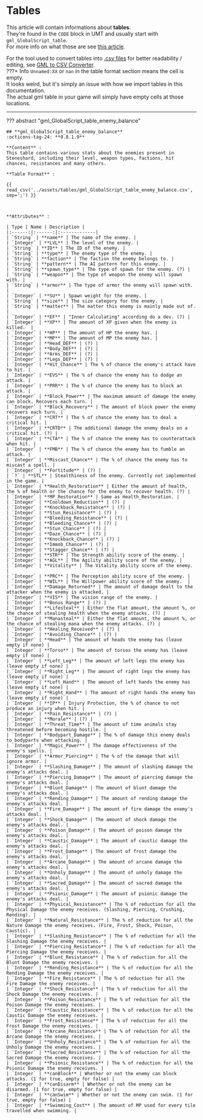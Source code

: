 # Tables

This article will contain informations about **tables**.  
They're found in the `CODE` block in UMT and usually start with `gml_GlobalScript_table`.  
For more info on what those are see [this article](../guides/working-with-tables.md).  

For the tool used to convert tables into [.csv files](https://simple.wikipedia.org/wiki/Comma-separated_values) for better readability / editing, see [GML to CSV Converter](../tools/gmltocsv.md).  
???+ Info 
    `Unnamed:XX` or `nan` in the table format section means the cell is empty.  
    It looks weird, but it's simply an issue with how we import tables in this documentation.  
    The actual gml table in your game will simply have empty cells at those locations.

---

??? abstract "gml_GlobalScript_table_enemy_balance"

    ## **gml_GlobalScript_table_enemy_balance**
    :octicons-tag-24: **0.8.1.9**

    **Content** :  
    This table contains various stats about the enemies present in Stoneshard, including their level, weapon types, factions, hit chances, resistances and many others.

    **Table Format** :  

    {{ read_csv('../assets/tables/gml_GlobalScript_table_enemy_balance.csv', sep=';') }}



    **Attributes** :

    | Type | Name | Description |
    |:------:|:------:|:-------------|
    | `String` | **name** | The name of the enemy. |
    | `Integer` | **LVL** | The level of the enemy. |
    | `String` | **ID** | The ID of the enemy. |
    | `String` | **type** | The enemy type of the enemy. |
    | `String` | **faction** | The faction the enemy belongs to. |
    | `String` | **pattern** | The AI pattern for this enemy. |
    | `String` | **spawn_type** | The type of spawn for the enemy. (?) |
    | `String` | **weapon** | The type of weapon the enemy will spawn with. |
    | `String` | **armor** | The type of armor the enemy will spawn with. |
    | `Integer` | **SU** | Spawn weight for the enemy. |
    | `String` | **size** | The size category for the enemy. |
    | `String` | **matter** | The matter this enemy is mainly made out of. |
    | `Integer` | **EF** | "Inner Calculating" according do a dev. (?) |
    | `Integer` | **XP** | The amount of XP given when the enemy is killed.  |
    | `Integer` | **HP** | The amount of HP the enemy has. |
    | `Integer` | **MP** | The amount of MP the enemy has. |
    | `Integer` | **Head_DEF** | (?) |
    | `Integer` | **Body_DEF** | (?) |
    | `Integer` | **Arms_DEF** | (?) |
    | `Integer` | **Legs_DEF** | (?) |
    | `Integer` | **Hit_Chance** | The % of chance the enemy's attack have to hit. |
    | `Integer` | **EVS** | The % of chance the enemy has to dodge an attack. |
    | `Integer` | **PRR** | The % of chance the enemy has to block an attack. |
    | `Integer` | **Block_Power** | The maximum amount of damage the enemy can block. Recovers each turn. |
    | `Integer` | **Block_Recovery** | The amount of block power the enemy recovers each turn. |
    | `Integer` | **CRT** | The % of chance the enemy has to deal a critical hit. |
    | `Integer` | **CRTD** | The additional damage the enemy deals on a critical hit. (?) |
    | `Integer` | **CTA** | The % of chance the enemy has to counterattack when hit. |
    | `Integer` | **FMB** | The % of chance the enemy has to fumble an attack. |
    | `Integer` | **Miscast_Chance** | The % of chance the enemy has to miscast a spell. |
    | `Integer` | **Fortitude** | (?) |
    | `?` | **STL** | Stealthiness of the enemy. Currently not implemented in the game. |
    | `Integer` | **Health_Restoration** | Either the amount of health, the % of health or the chance for the enemy to recover health. (?) |
    | `Integer` | **MP_Restoration** | Same as Health_Restoration. |
    | `Integer` | **Cooldown_Reduction** | (?) |
    | `Integer` | **Knockback_Resistance** | (?) |
    | `Integer` | **Stun_Resistance** | (?) |
    | `Integer` | **Bleeding_Resistance** | (?) |
    | `Integer` | **Bleeding_Chance** | (?) |
    | `Integer` | **Stun_Chance** | (?) |
    | `Integer` | **Daze_Chance** | (?) |
    | `Integer` | **Knockback_Chance** | (?) |
    | `Integer` | **Immob_Chance** | (?) |
    | `Integer` | **Stagger_Chance** | (?) |
    | `Integer` | **STR** | The Strength ability score of the enemy. |
    | `Integer` | **AGL** | The Agility ability score of the enemy. |
    | `Integer` | **Vitality** | The Vitality ability score of the enemy. |
    | `Integer` | **PRC** | The Perception ability score of the enemy. |
    | `Integer` | **WIL** | The Willpower ability score of the enemy.  |
    | `Integer` | **Damage_Returned** | The amount of damage dealt to the attacker when the enemy is attacked. |
    | `Integer` | **VIS** | The vision range of the enemy. |
    | `Integer` | **Bonus_Range** | (?) |
    | `Integer` | **Lifesteal** | Either the flat amount, the amount %, or the chance of stealing health when the enemy attacks. (?) |
    | `Integer` | **Manasteal** | Either the flat amount, the amount %, or the chance of stealing mana when the enemy attacks. (?) |
    | `Integer` | **Healing_Received** | (?) |
    | `Integer` | **Avoiding_Chance** | (?) |
    | `Integer` | **Head** | The amount of heads the enemy has (leave empty if none) |
    | `Integer` | **Torso** | The amount of torsos the enemy has (leave empty if none) |
    | `Integer` | **Left_Leg** | The amount of left legs the enemy has (leave empty if none) |
    | `Integer` | **Right_Leg** | The amount of right legs the enemy has (leave empty if none) |
    | `Integer` | **Left_Hand** | The amount of left hands the enemy has (leave empty if none) |
    | `Integer` | **Right_Hand** | The amount of right hands the enemy has (leave empty if none) |
    | `Integer` | **IP** | Injury Protection, the % of chance to not produce an injury when hit. |
    | `Integer` | **Pain_Resistance** | (?) |
    | `Integer` | **Morale** | (?) |
    | `Integer` | **Threat_Time** | The amount of time animals stay threatened before becoming hostile. |
    | `Integer` | **Bodypart_Damage** | The % of damage this enemy deals to bodyparts when attacking. |
    | `Integer` | **Magic_Power** | The damage effectiveness of the enemy's spells. |
    | `Integer` | **Armor_Piercing** | The % of the damage that will ignore armor. |
    | `Integer` | **Slashing_Damage** | The amount of slashing damage the enemy's attacks deal. |
    | `Integer` | **Piercing_Damage** | The amount of piercing damage the enemy's attacks deal. |
    | `Integer` | **Blunt_Damage** | The amount of blunt damage the enemy's attacks deal. |
    | `Integer` | **Rending_Damage** | The amount of rending damage the enemy's attacks deal. |
    | `Integer` | **Fire_Damage** | The amount of fire damage the enemy's attacks deal. |
    | `Integer` | **Shock_Damage** | The amount of shock damage the enemy's attacks deal. |
    | `Integer` | **Poison_Damage** | The amount of poison damage the enemy's attacks deal. |
    | `Integer` | **Caustic_Damage** | The amount of caustic damage the enemy's attacks deal. |
    | `Integer` | **Frost_Damage** | The amount of frost damage the enemy's attacks deal. |
    | `Integer` | **Arcane_Damage** | The amount of arcane damage the enemy's attacks deal. |
    | `Integer` | **Unholy_Damage** | The amount of unholy damage the enemy's attacks deal. |
    | `Integer` | **Sacred_Damage** | The amount of sacred damage the enemy's attacks deal. |
    | `Integer` | **Psionic_Damage** | The amount of psionic damage the enemy's attacks deal. |
    | `Integer` | **Physical_Resistance** | The % of reduction for all the Physical Damage the enemy receives. (Slashing, Piercing, Crushing, Rending). |
    | `Integer` | **Natural_Resistance** | The % of reduction for all the Nature Damage the enemy receives. (Fire, Frost, Shock, Poison, Caustic). |
    | `Integer` | **Slashing_Resistance** | The % of reduction for all the Slashing Damage the enemy receives. |
    | `Integer` | **Piercing_Resistance** | The % of reduction for all the Piercing Damage the enemy receives. |
    | `Integer` | **Blunt_Resistance** | The % of reduction for all the Blunt Damage the enemy receives. |
    | `Integer` | **Rending_Resistance** | The % of reduction for all the Rending Damage the enemy receives. |
    | `Integer` | **Fire_Resistance** | The % of reduction for all the Fire Damage the enemy receives. |
    | `Integer` | **Shock_Resistance** | The % of reduction for all the Shock Damage the enemy receives. |
    | `Integer` | **Poison_Resistance** | The % of reduction for all the Poison Damage the enemy receives. |
    | `Integer` | **Caustic_Resistance** | The % of reduction for all the Caustic Damage the enemy receives. |
    | `Integer` | **Frost_Resistance** | The % of reduction for all the Frost Damage the enemy receives. |
    | `Integer` | **Arcane_Resistance** | The % of reduction for all the Arcane Damage the enemy receives. |
    | `Integer` | **Unholy_Resistance** | The % of reduction for all the Unholy Damage the enemy receives. |
    | `Integer` | **Sacred_Resistance** | The % of reduction for all the Sacred Damage the enemy receives. |
    | `Integer` | **Psionic_Resistance** | The % of reduction for all the Psionic Damage the enemy receives. |
    | `Integer` | **canBlock** | Whether or not the enemy can block attacks. (1 for true, empty for false) |
    | `Integer` | **canDisarm** | Whether or not the enemy can be disarmed. (1 for true, empty for false) |
    | `Integer` | **canSwim** | Whether or not the enemy can swim. (1 for true, empty for false) |
    | `Integer` | **Swimming_Cost** | The amount of MP used for every tile travelled when swimming. |
